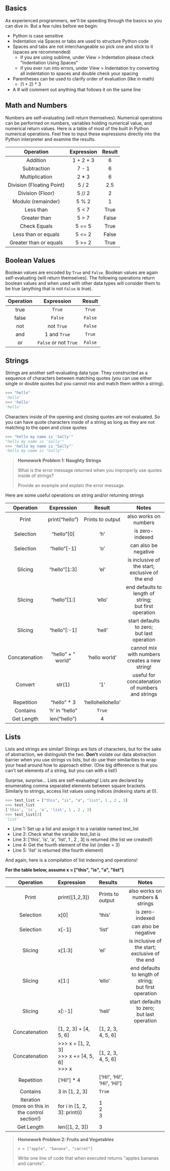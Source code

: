 ## Basics
As experienced programmers, we'll be speeding through the basics so you can dive in. But a few rules before we begin:

* Python is case sensitive
* Indentation via Spaces or tabs are used to structure Python code
* Spaces and tabs are not interchangeable so pick one and stick to it (spaces are recommended)
  * if you are using sublime, under View > Indentation please check "Indentation Using Spaces"
  * if you ever run into errors, under View > Indentation try converting all indentation to spaces and double check your spacing
* Parentheses can be used to clarify order of evaluation (like in math)
  * (1 + 2) * 3
* A # will comment out anything that follows it on the same line

## Math and Numbers
Numbers are self-evaluating (will return themselves). Numerical operations can be performed on numbers, variables holding numerical value, and numerical return values. Here is a table of most of the built in Python numerical operations. Feel free to input these expressions directly into the Python interpreter and examine the results.

<table>
<thead>
<tr>
<th style="text-align:center">Operation</th>
<th style="text-align:center">Expression</th>
<th style="text-align:center">Result</th>
</tr>
</thead>
<tbody>
<tr>
<td style="text-align:center">Addition</td>
<td style="text-align:center">1 + 2 + 3</td>
<td style="text-align:center">6</td>
</tr>
<tr>
<td style="text-align:center">Subtraction</td>
<td style="text-align:center">7 - 1</td>
<td style="text-align:center">6</td>
</tr>
<tr>
<td style="text-align:center">Multiplication</td>
<td style="text-align:center">2 * 3</td>
<td style="text-align:center">6</td>
</tr>
<tr>
<td style="text-align:center">Division (Floating Point)</td>
<td style="text-align:center">5 / 2</td>
<td style="text-align:center">2.5</td>
</tr>
<tr>
<td style="text-align:center">Division (Floor)</td>
<td style="text-align:center">5 // 2</td>
<td style="text-align:center">2</td>
</tr>
<tr>
<td style="text-align:center">Modulo (remainder)</td>
<td style="text-align:center">5 % 2</td>
<td style="text-align:center">1</td>
</tr>
<tr>
<td style="text-align:center">Less than</td>
<td style="text-align:center">5 &lt; 7</td>
<td style="text-align:center">True</td>
</tr>
<tr>
<td style="text-align:center">Greater than</td>
<td style="text-align:center">5 &gt; 7</td>
<td style="text-align:center">False</td>
</tr>
<tr>
<td style="text-align:center">Check Equals</td>
<td style="text-align:center">5 == 5</td>
<td style="text-align:center">True</td>
</tr>
<tr>
<td style="text-align:center">Less than or equals</td>
<td style="text-align:center">5 &lt;= 2</td>
<td style="text-align:center">False</td>
</tr>
<tr>
<td style="text-align:center">Greater than or equals</td>
<td style="text-align:center">5 &gt;= 2</td>
<td style="text-align:center">True</td>
</tr>
</tbody>
</table>

## Boolean Values
Boolean values are encoded by ```True``` and ```False```. Boolean values are again self-evaluating (will return themselves). The following operations return boolean values and when used with other data types will consider them to be true (anything that is not ```False``` is true).

<table>
<thead>
<tr>
<th style="text-align:center">Operation</th>
<th style="text-align:center">Expression</th>
<th style="text-align:center">Result</th>
</tr>
</thead>
<tbody>
<tr>
<td style="text-align:center">true</td>
<td style="text-align:center"><code>True</code></td>
<td style="text-align:center"><code>True</code></td>
</tr>
<tr>
<td style="text-align:center">false</td>
<td style="text-align:center"><code>False</code></td>
<td style="text-align:center"><code>False</code></td>
</tr>
<tr>
<td style="text-align:center">not</td>
<td style="text-align:center">not <code>True</code></td>
<td style="text-align:center"><code>False</code></td>
</tr>
<tr>
<td style="text-align:center">and</td>
<td style="text-align:center">1 and <code>True</code></td>
<td style="text-align:center"><code>True</code></td>
</tr>
<tr>
<td style="text-align:center">or</td>
<td style="text-align:center"><code>False</code> or not <code>True</code></td>
<td style="text-align:center"><code>False</code></td>
</tr>
</tbody>
</table>

## Strings
Strings are another self-evaluating data type. They constructed as a sequence of characters between matching quotes (you can use either single or double quotes but you cannot mix and match them within a string). 

```python
>>> "hello"
'hello'
>>> 'hello'
'hello'
```
Characters inside of the opening and closing quotes are not evaluated. So you can have quote characters inside of a string as long as they are not matching to the open and close quotes

```python
>>> "hello my name is 'Sally'"
"hello my name is 'Sally'"
>>> 'hello my name is "Sally"'
'hello my name is "Sally"'
```
> **Homework Problem 1: Naughty Strings**
>
>What is the error message returned when you improperly use quotes inside of strings?
>
>Provide an example and explain the error message.

Here are some useful operations on string and/or returning strings

<table>
<thead>
<tr>
<th style="text-align:center">Operation</th>
<th style="text-align:center">Expression</th>
<th style="text-align:center">Result</th>
<th style="text-align:center">Notes</th>
</tr>
</thead>
<tbody>
<tr>
<td style="text-align:center">Print</td>
<td style="text-align:center">print(“hello”)</td>
<td style="text-align:center">Prints to output</td>
<td style="text-align:center">also works on numbers</td>
</tr>
<tr>
<td style="text-align:center">Selection</td>
<td style="text-align:center">“hello”[0]</td>
<td style="text-align:center">‘h’</td>
<td style="text-align:center">is zero-indexed</td>
</tr>
<tr>
<td style="text-align:center">Selection</td>
<td style="text-align:center">“hello”[-1]</td>
<td style="text-align:center">‘o’</td>
<td style="text-align:center">can also be negative</td>
</tr>
<tr>
<td style="text-align:center">Slicing</td>
<td style="text-align:center">“hello”[1:3]</td>
<td style="text-align:center">‘el’</td>
<td style="text-align:center">is inclusive of the start; <br> exclusive of the end</td>
</tr>
<tr>
<td style="text-align:center">Slicing</td>
<td style="text-align:center">“hello”[1:]</td>
<td style="text-align:center">‘ello’</td>
<td style="text-align:center">end defaults to length of string; <br> but first operation</td>
</tr>
<tr>
<td style="text-align:center">Slicing</td>
<td style="text-align:center">“hello”[:-1]</td>
<td style="text-align:center">‘hell’</td>
<td style="text-align:center">start defaults to zero; <br> but last operation</td>
</tr>
<tr>
<td style="text-align:center">Concatenation</td>
<td style="text-align:center">“hello” + &quot; world&quot;</td>
<td style="text-align:center">‘hello world’</td>
<td style="text-align:center">cannot mix with numbers <br> creates a new string!</td>
</tr>
<tr>
<td style="text-align:center">Convert</td>
<td style="text-align:center">str(1)</td>
<td style="text-align:center">‘1’</td>
<td style="text-align:center">useful for concatenation of numbers and strings</td>
</tr>
<tr>
<td style="text-align:center">Repetition</td>
<td style="text-align:center">“hello” * 3</td>
<td style="text-align:center">‘hellohellohello’</td>
<td style="text-align:center"></td>
</tr>
<tr>
<td style="text-align:center">Contains</td>
<td style="text-align:center">‘h’ in “hello”</td>
<td style="text-align:center"><code>True</code></td>
<td style="text-align:center"></td>
</tr>
<tr>
<td style="text-align:center">Get Length</td>
<td style="text-align:center">len(“hello”)</td>
<td style="text-align:center">4</td>
<td style="text-align:center"></td>
</tr>
</tbody>
</table>

## Lists
Lists and strings are similar! Strings are lists of characters, but for the sake of abstraction, we distinguish the two. **Don't** violate our data abstraction barrier when you use strings vs lists, but do use their similarities to wrap your head around how to approach either. (One big difference is that you can't set elements of a string, but you can with a list!)

Surprise, surprise... Lists are self-evaluating! Lists are declared by enumerating comma separated elements between square brackets. Similarly to strings, access list values using indices (indexing starts at 0).

```python
>>> test_list = ["this", "is", "a", "list", 1 , 2 , 3]
>>> test_list
['this', 'is', 'a', 'list', 1 , 2 , 3]
>>> test_list[3]
'list'
```

* Line 1: Set up a list and assign it to a variable named test_list
* Line 2: Check what the variable test_list is
* Line 3: ['this', 'is', 'a', 'list', 1 , 2 , 3] is returned (the list we created!)
* Line 4: Get the fourth element of the list (index = 3)
* Line 5: 'list' is returned (the fourth element)

And again, here is a compilation of list indexing and operations!

**For the table below, assume x = ["this", "is", "a", "list"]**

<table>
<thead>
<tr>
<th style="text-align:center">Operation</th>
<th style="text-align:left">Expression</th>
<th style="text-align:left">Results</th>
<th style="text-align:center">Notes</th>
</tr>
</thead>
<tbody>
<tr>
<td style="text-align:center">Print</td>
<td style="text-align:left">print([1,2,3])</td>
<td style="text-align:left">Prints to output</td>
<td style="text-align:center">also works on numbers &amp; strings</td>
</tr>
<tr>
<td style="text-align:center">Selection</td>
<td style="text-align:left">x[0]</td>
<td style="text-align:left">‘this’</td>
<td style="text-align:center">is zero-indexed</td>
</tr>
<tr>
<td style="text-align:center">Selection</td>
<td style="text-align:left">x[-1]</td>
<td style="text-align:left">‘list’</td>
<td style="text-align:center">can also be negative</td>
</tr>
<tr>
<td style="text-align:center">Slicing</td>
<td style="text-align:left">x[1:3]</td>
<td style="text-align:left">‘el’</td>
<td style="text-align:center">is inclusive of the start; <br> exclusive of the end</td>
</tr>
<tr>
<td style="text-align:center">Slicing</td>
<td style="text-align:left">x[1:]</td>
<td style="text-align:left">‘ello’</td>
<td style="text-align:center">end defaults to length of string; <br> but first operation</td>
</tr>
<tr>
<td style="text-align:center">Slicing</td>
<td style="text-align:left">x[:-1]</td>
<td style="text-align:left">‘hell’</td>
<td style="text-align:center">start defaults to zero; <br> but last operation</td>
</tr>
<tr>
<td style="text-align:center">Concatenation</td>
<td style="text-align:left">[1, 2, 3] + [4, 5, 6]</td>
<td style="text-align:left">[1, 2, 3, 4, 5, 6]</td>
<td style="text-align:center"></td>
</tr>
<tr>
<td style="text-align:center">Concatenation</td>
<td style="text-align:left">&gt;&gt;&gt; x = [1, 2, 3] <br> &gt;&gt;&gt; x += [4, 5, 6] <br> &gt;&gt;&gt; x</td>
<td style="text-align:left">[1, 2, 3, 4, 5, 6]</td>
<td style="text-align:center"></td>
</tr>
<tr>
<td style="text-align:center">Repetition</td>
<td style="text-align:left">[‘Hi!’] * 4</td>
<td style="text-align:left">[‘Hi!’, ‘Hi!’, ‘Hi!’, ‘Hi!’]</td>
<td style="text-align:center"></td>
</tr>
<tr>
<td style="text-align:center">Contains</td>
<td style="text-align:left">3 in [1, 2, 3]</td>
<td style="text-align:left"><code>True</code></td>
<td style="text-align:center"></td>
</tr>
<tr>
<td style="text-align:center">Iteration <br> (more on this in the control section!)</td>
<td style="text-align:left">for i in [1, 2, 3]: print(i)</td>
<td style="text-align:left">1<br>2<br>3</td>
<td style="text-align:center"></td>
</tr>
<tr>
<td style="text-align:center">Get Length</td>
<td style="text-align:left">len([1, 2, 3])</td>
<td style="text-align:left">3</td>
<td style="text-align:center"></td>
</tr>
</tbody>
</table>

> **Homework Problem 2: Fruits and Vegetables**
>
> ```x = ["apple", "banana", "carrot"]```
>
> Write one line of code that when executed returns "apples bananas and carrots". 
